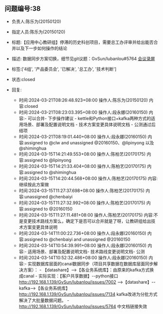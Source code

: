 ## 问题编号:38
- 负责人:陈乐为(20150120)
- 指定人员:陈乐为(20150120)
- 标题:【应用中心教研组】停滞的历史科创项目，需要总工办评审并给出能否合并以及下一步如何操作的结论
- 描述:
数据同步方案切换，细节见git议题：GvSun/lubanlou#5764 
[会议录屏](https://www.lubanlou.com/teacherInformationCenter/resourcesCloud/shareOutInit?surl=65455a4f6e14640386e15486&d=limsproduct)

- 标签:['4组', '产品委员会', '已解决', '总工办', '技术判断']
- 状态:closed
- 回复:
    - 时间:2024-03-21T08:26:48.923+08:00
      操作人:陈乐为(20150120)
      内容:closed
    - 时间:2024-03-21T08:23:03.395+08:00
      操作人:段永娜(20160150)
      内容:- 可以合并- 下步操作建议  - kettle和Python接口+kafka两种方式的适用场景、部署及配置说明文档  - 技术方案变更具体说明文档  - 公测通过后结项
    - 时间:2024-03-21T08:19:01.440+08:00
      操作人:段永娜(20160150)
      内容:assigned to @clw and unassigned @20160150、@lipinyong 以及 @shiminghua
    - 时间:2024-03-15T14:21:49.553+08:00
      操作人:陈柏艺(20170175)
      内容:assigned to @lipinyong
    - 时间:2024-03-15T14:21:33.404+08:00
      操作人:陈柏艺(20170175)
      内容:assigned to @shiminghua
    - 时间:2024-03-15T14:20:44.568+08:00
      操作人:陈柏艺(20170175)
      内容:继续按此方案做
    - 时间:2024-03-15T11:27:37.698+08:00
      操作人:陈柏艺(20170175)
      内容:unassigned @chenbaiyi
    - 时间:2024-03-15T11:27:32.992+08:00
      操作人:陈柏艺(20170175)
      内容:assigned to @20160150
    - 时间:2024-03-15T11:27:11.481+08:00
      操作人:陈柏艺(20170175)
      内容:不是变更技术路线方案么，确定下是否可以合并就是了呀，让教研组给出技术方案变更具体说明
    - 时间:2024-03-14T11:00:22.736+08:00
      操作人:段永娜(20160150)
      内容:assigned to @chenbaiyi and unassigned @20160150
    - 时间:2024-03-14T10:54:39.991+08:00
      操作人:段永娜(20160150)
      内容:- 适用场景、部署及配置说明文档- 技术路线变更说明文档- 公测
    - 时间:2024-03-14T10:52:32.486+08:00
      操作人:段永娜(20160150)
      内容:- 实现数据库层面的canal数据同步（项目共享数据在数据库层面同步解决方案）：   - 【datashare】-->【各业务系统库】：由原来的kafka方式换成canal   - 实际实现：【客户共享数据】--python接口 http://192.168.1.139/GvSun/lubanlou/issues/7002 -->【datashare】--kafka-->【各业务系统库】 http://192.168.1.139/GvSun/lubanlou/issues/7134  kafka改进为分批方式解决了大批量数据问题。   - http://192.168.1.139/GvSun/lubanlou/issues/5764 中文档链接失效